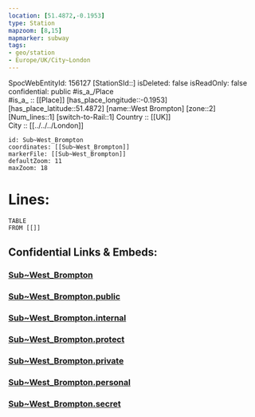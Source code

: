```yaml
---
location: [51.4872,-0.1953] 
type: Station 
mapzoom: [8,15] 
mapmarker: subway 
tags:
- geo/station
- Europe/UK/City~London
---
```

SpocWebEntityId: 156127
[StationSId::] 
isDeleted: false
isReadOnly: false
confidential: public
#is_a_/Place  
#is_a_ :: [[Place]] 
[has_place_longitude::-0.1953] 
[has_place_latitude::51.4872] 
[name::West Brompton] 
[zone::2] 
[Num_lines::1] 
[switch-to-Rail::1] 
Country :: [[UK]]  
City :: [[../../../London]]  


```leaflet
id: Sub~West_Brompton
coordinates: [[Sub~West_Brompton]] 
markerFile: [[Sub~West_Brompton]] 
defaultZoom: 11 
maxZoom: 18
```


# Lines: 
```dataview
TABLE 
FROM [[]] 
```


## Confidential Links & Embeds: 

### [Sub~West_Brompton](/_Standards/Earth/Continent/Europe/Europe~North/UK/England/Regions~England/London,Greater/cities~GreaterLondon/Underground/Station/Sub~West_Brompton.md) 

### [Sub~West_Brompton.public](/_public/Earth/Continent/Europe/Europe~North/UK/England/Regions~England/London,Greater/cities~GreaterLondon/Underground/Station/Sub~West_Brompton.public.md) 

### [Sub~West_Brompton.internal](/_internal/Earth/Continent/Europe/Europe~North/UK/England/Regions~England/London,Greater/cities~GreaterLondon/Underground/Station/Sub~West_Brompton.internal.md) 

### [Sub~West_Brompton.protect](/_protect/Earth/Continent/Europe/Europe~North/UK/England/Regions~England/London,Greater/cities~GreaterLondon/Underground/Station/Sub~West_Brompton.protect.md) 

### [Sub~West_Brompton.private](/_private/Earth/Continent/Europe/Europe~North/UK/England/Regions~England/London,Greater/cities~GreaterLondon/Underground/Station/Sub~West_Brompton.private.md) 

### [Sub~West_Brompton.personal](/_personal/Earth/Continent/Europe/Europe~North/UK/England/Regions~England/London,Greater/cities~GreaterLondon/Underground/Station/Sub~West_Brompton.personal.md) 

### [Sub~West_Brompton.secret](/_secret/Earth/Continent/Europe/Europe~North/UK/England/Regions~England/London,Greater/cities~GreaterLondon/Underground/Station/Sub~West_Brompton.secret.md)

